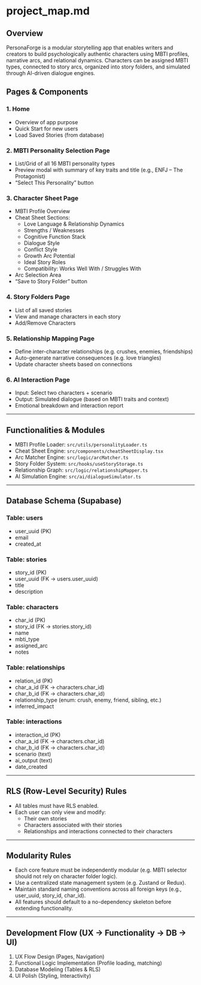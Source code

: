 # project_map.md

## Overview
PersonaForge is a modular storytelling app that enables writers and creators to build psychologically authentic characters using MBTI profiles, narrative arcs, and relational dynamics. Characters can be assigned MBTI types, connected to story arcs, organized into story folders, and simulated through AI-driven dialogue engines.

## Pages & Components

### 1. Home
- Overview of app purpose
- Quick Start for new users
- Load Saved Stories (from database)

### 2. MBTI Personality Selection Page
- List/Grid of all 16 MBTI personality types
- Preview modal with summary of key traits and title (e.g., ENFJ – The Protagonist)
- “Select This Personality” button

### 3. Character Sheet Page
- MBTI Profile Overview
- Cheat Sheet Sections:
  - Love Language & Relationship Dynamics
  - Strengths / Weaknesses
  - Cognitive Function Stack
  - Dialogue Style
  - Conflict Style
  - Growth Arc Potential
  - Ideal Story Roles
  - Compatibility: Works Well With / Struggles With
- Arc Selection Area
- “Save to Story Folder” button

### 4. Story Folders Page
- List of all saved stories
- View and manage characters in each story
- Add/Remove Characters

### 5. Relationship Mapping Page
- Define inter-character relationships (e.g. crushes, enemies, friendships)
- Auto-generate narrative consequences (e.g. love triangles)
- Update character sheets based on connections

### 6. AI Interaction Page
- Input: Select two characters + scenario
- Output: Simulated dialogue (based on MBTI traits and context)
- Emotional breakdown and interaction report

---

## Functionalities & Modules

- MBTI Profile Loader: `src/utils/personalityLoader.ts`
- Cheat Sheet Engine: `src/components/cheatSheetDisplay.tsx`
- Arc Matcher Engine: `src/logic/arcMatcher.ts`
- Story Folder System: `src/hooks/useStoryStorage.ts`
- Relationship Graph: `src/logic/relationshipMapper.ts`
- AI Simulation Engine: `src/ai/dialogueSimulator.ts`

---

## Database Schema (Supabase)

### Table: users
- user_uuid (PK)
- email
- created_at

### Table: stories
- story_id (PK)
- user_uuid (FK → users.user_uuid)
- title
- description

### Table: characters
- char_id (PK)
- story_id (FK → stories.story_id)
- name
- mbti_type
- assigned_arc
- notes

### Table: relationships
- relation_id (PK)
- char_a_id (FK → characters.char_id)
- char_b_id (FK → characters.char_id)
- relationship_type (enum: crush, enemy, friend, sibling, etc.)
- inferred_impact

### Table: interactions
- interaction_id (PK)
- char_a_id (FK → characters.char_id)
- char_b_id (FK → characters.char_id)
- scenario (text)
- ai_output (text)
- date_created

---

## RLS (Row-Level Security) Rules
- All tables must have RLS enabled.
- Each user can only view and modify:
  - Their own stories
  - Characters associated with their stories
  - Relationships and interactions connected to their characters

---

## Modularity Rules

- Each core feature must be independently modular (e.g. MBTI selector should not rely on character folder logic).
- Use a centralized state management system (e.g. Zustand or Redux).
- Maintain standard naming conventions across all foreign keys (e.g., user_uuid, story_id, char_id).
- All features should default to a no-dependency skeleton before extending functionality.

---

## Development Flow (UX → Functionality → DB → UI)

1. UX Flow Design (Pages, Navigation)
2. Functional Logic Implementation (Profile loading, matching)
3. Database Modeling (Tables & RLS)
4. UI Polish (Styling, Interactivity)
